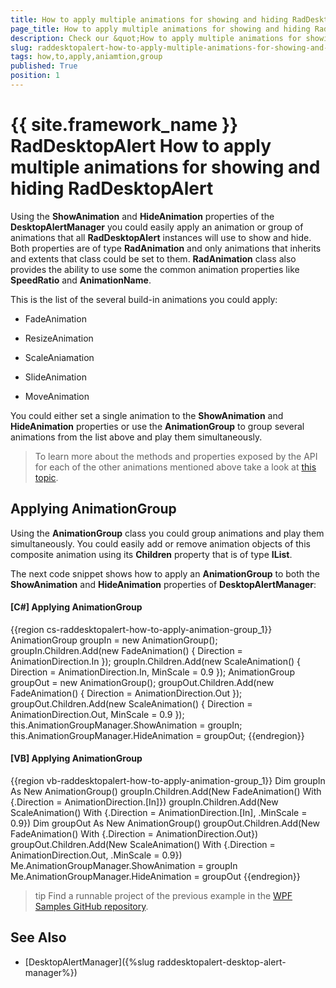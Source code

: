 ```yaml
---
title: How to apply multiple animations for showing and hiding RadDesktopAlert
page_title: How to apply multiple animations for showing and hiding RadDesktopAlert
description: Check our &quot;How to apply multiple animations for showing and hiding RadDesktopAlert&quot; documentation article for the RadDesktopAlert {{ site.framework_name }} control.
slug: raddesktopalert-how-to-apply-multiple-animations-for-showing-and-hiding-raddesktopalert
tags: how,to,apply,aniamtion,group
published: True
position: 1
---
```


# {{ site.framework_name }} RadDesktopAlert How to apply multiple animations for showing and hiding RadDesktopAlert

Using the __ShowAnimation__ and __HideAnimation__ properties of the __DesktopAlertManager__ you could easily apply an animation or group of animations that all __RadDesktopAlert__ instances will use to show and hide. Both properties are of type __RadAnimation__ and only animations that inherits and extents that class could be set to them. __RadAnimation__ class also provides the ability to use some the common animation properties like __SpeedRatio__ and __AnimationName__.

This is the list of the several build-in animations you could apply:

* FadeAnimation

* ResizeAnimation

* ScaleAniamation

* SlideAnimation

* MoveAnimation

You could either set a single animation to the __ShowAnimation__ and __HideAnimation__ properties or use the __AnimationGroup__ to group several animations from the list above and play them simultaneously.

>To learn more about the methods and properties exposed by the API for each of the other animations mentioned above take a look at [this topic](https://docs.telerik.com/devtools/wpf/api/telerik.windows.controls.animation).

## Applying AnimationGroup

Using the __AnimationGroup__ class you could group animations and play them simultaneously. You could easily add or remove animation objects of this composite animation using its __Children__ property that is of type __IList__. 

The next code snippet shows how to apply an __AnimationGroup__ to both the __ShowAnimation__ and __HideAnimation__ properties of __DesktopAlertManager__:

#### __[C#] Applying AnimationGroup__

{{region cs-raddesktopalert-how-to-apply-animation-group_1}}
	AnimationGroup groupIn = new AnimationGroup();
	groupIn.Children.Add(new FadeAnimation() { Direction = AnimationDirection.In });
	groupIn.Children.Add(new ScaleAnimation() { Direction = AnimationDirection.In, MinScale = 0.9 });
	AnimationGroup groupOut = new AnimationGroup();
	groupOut.Children.Add(new FadeAnimation() { Direction = AnimationDirection.Out });
	groupOut.Children.Add(new ScaleAnimation() { Direction = AnimationDirection.Out, MinScale = 0.9 });
	this.AnimationGroupManager.ShowAnimation = groupIn;
	this.AnimationGroupManager.HideAnimation = groupOut;
{{endregion}}

#### __[VB] Applying AnimationGroup__

{{region vb-raddesktopalert-how-to-apply-animation-group_1}}
	Dim groupIn As New AnimationGroup()
	groupIn.Children.Add(New FadeAnimation() With {.Direction = AnimationDirection.[In]})
	groupIn.Children.Add(New ScaleAnimation() With {.Direction = AnimationDirection.[In], .MinScale = 0.9})
	Dim groupOut As New AnimationGroup()
	groupOut.Children.Add(New FadeAnimation() With {.Direction = AnimationDirection.Out})
	groupOut.Children.Add(New ScaleAnimation() With {.Direction = AnimationDirection.Out, .MinScale = 0.9})
	Me.AnimationGroupManager.ShowAnimation = groupIn
	Me.AnimationGroupManager.HideAnimation = groupOut
{{endregion}}

>tip Find a runnable project of the previous example in the [WPF Samples GitHub repository](https://github.com/telerik/xaml-sdk/tree/master/DesktopAlert/ShowingAndHidingUsingAnimationGroup).

## See Also

 * [DesktopAlertManager]({%slug raddesktopalert-desktop-alert-manager%})
